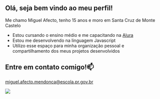 ## Olá, seja bem vindo ao meu perfil!

Me chamo Miguel Afecto, tenho 15 anos e moro em Santa Cruz de Monte Castelo

- Estou cursando o ensino médio e me capacitando na [Alura](https://www.alura.com.br)
- Estou me desenvolvendo na linguagem Javascript
- Utilizo esse espaço para minha organização pessoal e compartilhamento dos meus projetos desenvolvidos

## Entre em contato comigo!📫

miguel.afecto.mendonca@escola.pr.gov.br

![](https://media1.tenor.com/m/mlNYxsbE538AAAAC/goku-prowler-goku.gif)
